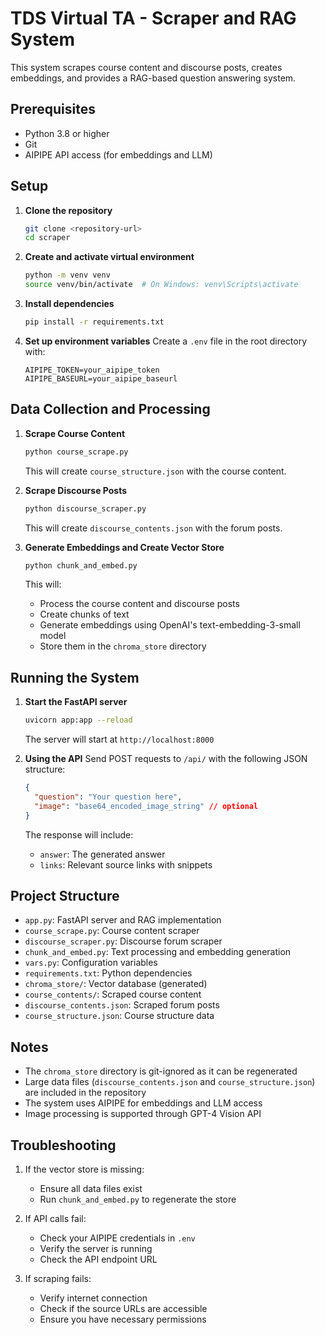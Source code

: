 # TDS Virtual TA - Scraper and RAG System

This system scrapes course content and discourse posts, creates embeddings, and provides a RAG-based question answering system.

## Prerequisites

- Python 3.8 or higher
- Git
- AIPIPE API access (for embeddings and LLM)

## Setup

1. **Clone the repository**
   ```bash
   git clone <repository-url>
   cd scraper
   ```

2. **Create and activate virtual environment**
   ```bash
   python -m venv venv
   source venv/bin/activate  # On Windows: venv\Scripts\activate
   ```

3. **Install dependencies**
   ```bash
   pip install -r requirements.txt
   ```

4. **Set up environment variables**
   Create a `.env` file in the root directory with:
   ```
   AIPIPE_TOKEN=your_aipipe_token
   AIPIPE_BASEURL=your_aipipe_baseurl
   ```

## Data Collection and Processing

1. **Scrape Course Content**
   ```bash
   python course_scrape.py
   ```
   This will create `course_structure.json` with the course content.

2. **Scrape Discourse Posts**
   ```bash
   python discourse_scraper.py
   ```
   This will create `discourse_contents.json` with the forum posts.

3. **Generate Embeddings and Create Vector Store**
   ```bash
   python chunk_and_embed.py
   ```
   This will:
   - Process the course content and discourse posts
   - Create chunks of text
   - Generate embeddings using OpenAI's text-embedding-3-small model
   - Store them in the `chroma_store` directory

## Running the System

1. **Start the FastAPI server**
   ```bash
   uvicorn app:app --reload
   ```
   The server will start at `http://localhost:8000`

2. **Using the API**
   Send POST requests to `/api/` with the following JSON structure:
   ```json
   {
     "question": "Your question here",
     "image": "base64_encoded_image_string" // optional
   }
   ```

   The response will include:
   - `answer`: The generated answer
   - `links`: Relevant source links with snippets

## Project Structure

- `app.py`: FastAPI server and RAG implementation
- `course_scrape.py`: Course content scraper
- `discourse_scraper.py`: Discourse forum scraper
- `chunk_and_embed.py`: Text processing and embedding generation
- `vars.py`: Configuration variables
- `requirements.txt`: Python dependencies
- `chroma_store/`: Vector database (generated)
- `course_contents/`: Scraped course content
- `discourse_contents.json`: Scraped forum posts
- `course_structure.json`: Course structure data

## Notes

- The `chroma_store` directory is git-ignored as it can be regenerated
- Large data files (`discourse_contents.json` and `course_structure.json`) are included in the repository
- The system uses AIPIPE for embeddings and LLM access
- Image processing is supported through GPT-4 Vision API

## Troubleshooting

1. If the vector store is missing:
   - Ensure all data files exist
   - Run `chunk_and_embed.py` to regenerate the store

2. If API calls fail:
   - Check your AIPIPE credentials in `.env`
   - Verify the server is running
   - Check the API endpoint URL

3. If scraping fails:
   - Verify internet connection
   - Check if the source URLs are accessible
   - Ensure you have necessary permissions 